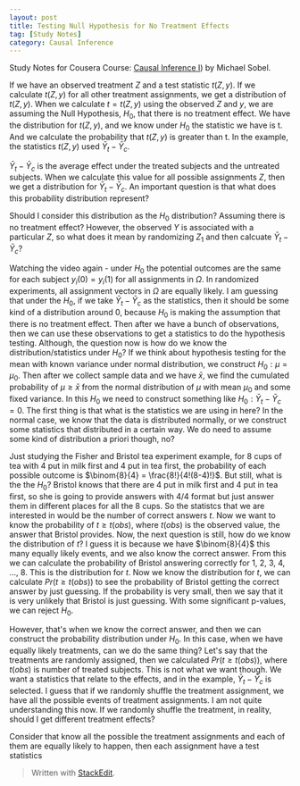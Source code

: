 ```yaml
---
layout: post
title: Testing Null Hypothesis for No Treatment Effects
tag: [Study Notes]
category: Causal Inference
---
```


Study Notes for Cousera Course: [Causal Inference I](https://www.coursera.org/learn/causal-inference)) by Michael Sobel.

If we have an observed treatment $Z$ and a test statistic $t(Z, y)$. If we calculate $t(Z, y)$ for all other treatment assignments, we get a distribution of $t(Z, y)$. When we calculate $t = t(Z, y)$ using the observed $Z$ and $y$, we are assuming the Null Hypothesis, $H_0$, that there is no treatment effect. We have the distribution for $t(Z, y)$, and we know under $H_0$ the statistic we have is t. And we calculate the probability that $t(Z, y)$ is greater than t. In the example, the statistics $t(Z, y)$ used $\bar{Y}_t - \bar{Y}_c$. 

$\bar{Y}_t - \bar{Y}_c$ is the average effect under the treated subjects and the untreated subjects. When we calculate this value for all possible assignments $Z$, then we get a distribution for $\bar{Y}_t - \bar{Y}_c$. An important question is that what does this probability distribution represent?

Should I consider this distribution as the $H_0$ distribution? Assuming there is no treatment effect? However, the observed $Y$ is associated with a particular $Z$, so what does it mean by randomizing $Z_1$ and then calcuate $\bar{Y}_t - \bar{Y}_c$?

Watching the video again - under $H_0$ the potential outcomes are the same for each subject $y_i(0) = y_i(1)$ for all assignments in $\Omega$. In randomized experiments, all assignment vectors in $\Omega$ are equally likely. I am guessing that under the $H_0$, if we take $\bar{Y}_t - \bar{Y}_c$ as the statistics, then it should be some kind of a distribution around 0, because $H_0$ is making the assumption that there is no treatment effect. Then after we have a bunch of observations, then we can use these observations to get a statistics to do the hypothesis testing. Although, the question now is how do we know the distribution/statistics under $H_0$? If we think about hypothesis testing for the mean with known variance under normal distribution, we construct $H_0:\mu=\mu_0$. Then after we collect sample data and we have $\bar{x}$, we find the cumulated probability of  $\mu \geq \bar{x}$ from the normal distribution of $\mu$ with   mean $\mu_0$ and some fixed variance. In this $H_0$ we need to construct something like $H_0: \bar{Y}_t - \bar{Y}_c=0$. The first thing is that what is the statistics we are using in here? In the normal case, we know that the data is distributed normally, or we construct some statistics that distributed in a certain way. We do need to assume some kind of distribution a priori though, no? 

Just studying the Fisher and Bristol tea experiment example, for 8 cups of tea with 4 put in milk first and 4 put in tea first, the probability of each possible outcome is $\binom{8}{4} = \frac{8!}{4!(8-4)!}$. But still, what is the the $H_0$? Bristol knows that there are 4 put in milk first and 4 put in tea first, so she is going to provide answers with 4/4 format but just answer them in different places for all the 8 cups. So the statistcs that we are interested in would be the number of correct answers $t$. Now we want to know the probability of $t\geq t(obs)$, where $t(obs)$ is the observed value, the answer that Bristol provides. Now, the next question is still, how do we know the distribution of $t$? I guess it is because we have $\binom{8}{4}$ this many equally likely events, and we also know the correct answer. From this we can calculate the probability of Bristol answering correctly for 1, 2, 3, 4, ..., 8. This is the distribution for $t$. Now we know the distribution for $t$, we can calculate $Pr(t\geq t(obs))$ to see the probability of Bristol getting the correct answer by just guessing. If the probability is very small, then we say that it is very unlikely that Bristol is just guessing. With some significant p-values, we can reject $H_0$. 

However, that's when we know the correct answer, and then we can construct the probability distribution under $H_0$. In this case, when we have equally likely treatments, can we do the same thing? Let's say that the treatments are randomly assigned, then we calculated $Pr(t\geq t(obs))$, where $t(obs)$ is number of treated subjects. This is not what we want though. We want a statistics that relate to the effects, and in the example,  $\bar{Y}_t - \bar{Y}_c$ is selected. I guess that if we randomly shuffle the treatment assignment, we have all the possible events of treatment assignments.  I am not quite understanding this now. If we randomly shuffle the treatment, in reality, should I get different treatment effects? 

Consider that know all the possible the treatment assignments and each of them are equally likely to happen, then each assignment have a test statistics 


> Written with [StackEdit](https://stackedit.io/).
<!--stackedit_data:
eyJoaXN0b3J5IjpbLTEyNjUzNTc4MzAsLTU4MjY5NDU0MywyMT
I4MjcxMDYyLDIwOTE2NTU3NzMsMjA1MTQxMzc1MCw2NDQzNzM2
MzUsLTE0ODUxMDgwNzEsLTEwOTgyMjc3OTUsMTMxMTQ1ODg3MS
w1NjYyMDY2MzgsLTE5NTM0MTM4NjQsMjAwNzQ1NTMyNSwtMjA2
OTcwODU0NV19
-->